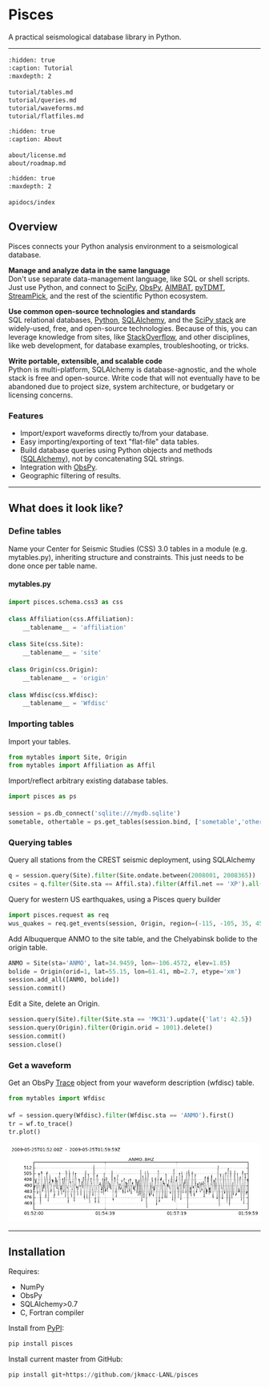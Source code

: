 # Pisces

A practical seismological database library in Python.

---


```{toctree}
:hidden: true
:caption: Tutorial
:maxdepth: 2

tutorial/tables.md
tutorial/queries.md
tutorial/waveforms.md
tutorial/flatfiles.md
```

```{toctree}
:hidden: true
:caption: About

about/license.md
about/roadmap.md
```

```{toctree}
:hidden: true
:maxdepth: 2

apidocs/index
```

## Overview

Pisces connects your Python analysis environment to a seismological database.

**Manage and analyze data in the same language**  
Don't use separate data-management language, like SQL or shell scripts. Just use Python, and connect to [SciPy](http://www.scipy.org/about.html), [ObsPy](http://www.obspy.org), [AIMBAT](http://www.earth.northwestern.edu/~xlou/aimbat.html), [pyTDMT](http://webservices.rm.ingv.it/pyTDMT/), [StreamPick](https://github.com/miili/StreamPick), and the rest of the scientific Python ecosystem.

**Use common open-source technologies and standards**  
SQL relational databases, [Python](http://www.python.org), [SQLAlchemy](http://www.sqlalchemy.org), and the [SciPy stack](http://www.scipy.org/about.html) are widely-used, free, and open-source technologies.
Because of this, you can leverage knowledge from sites, like [StackOverflow](http://stackoverflow.com/search?q=sqlalchemy), and other disciplines, like web development, for database examples, troubleshooting, or tricks.

**Write portable, extensible, and scalable code**  
Python is multi-platform, SQLAlchemy is database-agnostic, and the whole stack is free and open-source.  Write code that will not eventually have to be abandoned due to project size, system architecture, or budgetary or licensing concerns.


### Features

* Import/export waveforms directly to/from your database.
* Easy importing/exporting of text "flat-file" data tables.
* Build database queries using Python objects and methods ([SQLAlchemy](http://www.sqlalchemy.org)), not by concatenating SQL strings.
* Integration with [ObsPy](http://www.obspy.org).
* Geographic filtering of results.

---

## What does it look like?

### Define tables

Name your Center for Seismic Studies (CSS) 3.0 tables in a module (e.g. mytables.py),
inheriting structure and constraints.
This just needs to be done once per table name.

#### mytables.py
    
```python
import pisces.schema.css3 as css

class Affiliation(css.Affiliation):
    __tablename__ = 'affiliation'

class Site(css.Site):
    __tablename__ = 'site'

class Origin(css.Origin):
    __tablename__ = 'origin'

class Wfdisc(css.Wfdisc):
    __tablename__ = 'Wfdisc'

```

### Importing tables

Import your tables.

```python
from mytables import Site, Origin
from mytables import Affiliation as Affil
```

Import/reflect arbitrary existing database tables.

```python
import pisces as ps

session = ps.db_connect('sqlite:///mydb.sqlite')
sometable, othertable = ps.get_tables(session.bind, ['sometable','othertable'])
```
    
### Querying tables

Query all stations from the CREST seismic deployment, using SQLAlchemy

```python
q = session.query(Site).filter(Site.ondate.between(2008001, 2008365))
csites = q.filter(Site.sta == Affil.sta).filter(Affil.net == 'XP').all()
```

Query for western US earthquakes, using a Pisces query builder

```python
import pisces.request as req
wus_quakes = req.get_events(session, Origin, region=(-115, -105, 35, 45), mag={'mb': (4, None)})
```

Add Albuquerque ANMO to the site table, and the Chelyabinsk bolide to the origin table.

```python
ANMO = Site(sta='ANMO', lat=34.9459, lon=-106.4572, elev=1.85)
bolide = Origin(orid=1, lat=55.15, lon=61.41, mb=2.7, etype='xm')
session.add_all([ANMO, bolide])
session.commit()
```

Edit a Site, delete an Origin.

```python
session.query(Site).filter(Site.sta == 'MK31').update({'lat': 42.5})
session.query(Origin).filter(Origin.orid = 1001).delete()
session.commit()
session.close()
```

### Get a waveform 

Get an ObsPy [Trace](http://docs.obspy.org/packages/autogen/obspy.core.trace.Trace.html#obspy.core.trace.Trace) object from your waveform description (wfdisc) table.

```python
from mytables import Wfdisc  

wf = session.query(Wfdisc).filter(Wfdisc.sta == 'ANMO').first()  
tr = wf.to_trace()  
tr.plot()  
```

![ANMO waveform](data/ANMO.png "ANMO waveform")

---

## Installation

Requires:

* NumPy
* ObsPy
* SQLAlchemy>0.7
* C, Fortran compiler

Install from [PyPI](https://pypi.python.org/pypi):

```python
pip install pisces
```

Install current master from GitHub:

```python
pip install git+https://github.com/jkmacc-LANL/pisces
```